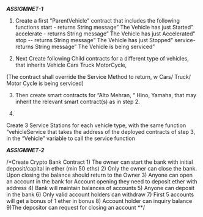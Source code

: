   ***ASSIGMNET-1***
  
1) Create a first "ParentVehicle" contract that includes the following functions
start - returns String message” The Vehicle has just Started”
accelerate - returns String message” The Vehicle has just Accelerated”
stop -- returns String message” The Vehicle has just Stopped”
service- returns String message” The Vehicle is being serviced”

2) Next Create following Child contracts for a different type of vehicles, that inherits Vehicle
Cars
Truck
MotorCycle,

(The contract shall override the Service Method to return, w Cars/ Truck/ Motor Cycle is being serviced)

3) Then create smart contracts for “Alto Mehran, “ Hino, Yamaha, that may inherit the relevant smart contract(s) as in step 2.

4)
Create 3 Service Stations for each vehicle type, with the same
function “vehicleService that takes the address of the deployed
contracts of step 3, in the “Vehicle” variable to call the service
function

 ***ASSIGMNET-2***

/*Create Crypto Bank Contract
    1) The owner can start the bank with initial deposit/capital in ether (min 50 eths)
    2) Only the owner can close the bank. Upon closing the balance should return to the Owner
    3) Anyone can open an account in the bank for Account opening they need to deposit ether with address
    4) Bank will maintain balances of accounts
    5) Anyone can deposit in the bank
    6) Only valid account holders can withdraw
    7) First 5 accounts will get a bonus of 1 ether in bonus
    8) Account holder can inquiry balance
    9)The depositor can request for closing an account
**/
